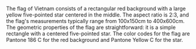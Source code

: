 The flag of Vietnam consists of a rectangular red background with a large yellow five-pointed star centered in the middle. The aspect ratio is 2:3, and the flag's measurements typically range from 100x150cm to 400x600cm. The geometric properties of the flag are straightforward: it is a simple rectangle with a centered five-pointed star. The color codes for the flag are Pantone 186 C for the red background and Pantone Yellow C for the star.